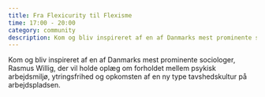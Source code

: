 ```yaml
---
title: Fra Flexicurity til Flexisme
time: 17:00 - 20:00
category: community
description: Kom og bliv inspireret af en af Danmarks mest prominente sociologer, Rasmus Willig, der vil holde oplæg om forholdet mellem psykisk arbejdsmiljø, ytringsfrihed og opkomsten af en ny type tavshedskultur på arbejdspladsen.
---
```

Kom og bliv inspireret af en af Danmarks mest prominente sociologer, Rasmus Willig, der vil holde oplæg om forholdet mellem psykisk arbejdsmiljø, ytringsfrihed og opkomsten af en ny type tavshedskultur på arbejdspladsen.